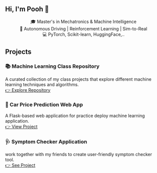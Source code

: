## Hi, I'm Pooh 👋

<p align="center">
  🎓 Master's in Mechatronics & Machine Intelligence <br>
  🚗 Autonomous Driving | Reinforcement Learning | Sim-to-Real  <br>
  💻 PyTorch, Scikit-learn, HuggingFace,.. <br>
</p>

## Projects

### 📚 Machine Learning Class Repository
A curated collection of my class projects that explore different machine learning techniques and algorithms.  
[👉 Explore Repository](https://github.com/PoohNB/MachineLearning)

### 🚗 Car Price Prediction Web App
A Flask-based web application for practice deploy machine learning application.  
[👉 View Project](https://github.com/PoohNB/ML-flask-web-application/tree/main)

### 🩺 Symptom Checker Application
work together with my friends to create user-friendly symptom checker tool.  
[👉 See Project](https://github.com/Tonpattra/Symptom-Checker-Application/tree/main)

<!--
